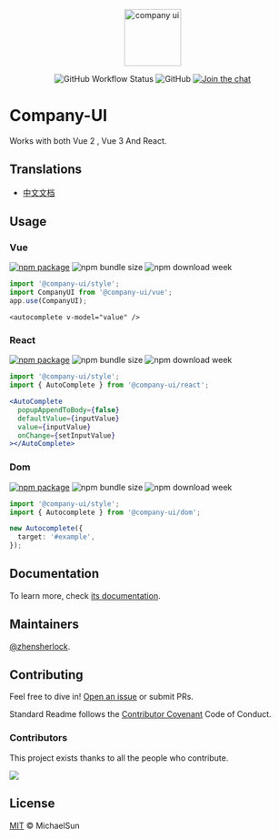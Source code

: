 <p align="center">
  <a href="https://company-ui.github.io/company-ui/" target="_blank" rel="noopener noreferrer">
    <img height="100" src="https://company-ui.github.io/company-ui/full-logo.png" alt="company ui">
  </a>
</p>
<p align="center">
  <img alt="GitHub Workflow Status" src="https://img.shields.io/github/actions/workflow/status/company-ui/company-ui/deploy.yml?branch=main">
  <img alt="GitHub" src="https://img.shields.io/github/license/company-ui/company-ui">
  <a href="https://discord.gg/RsKkwNYp"><img src="https://img.shields.io/discord/1143015541175496777" alt="Join the chat"></a>
</p>

# Company-UI

Works with both Vue 2 , Vue 3 And React.

## Translations

- [中文文档](README_zh.md)

## Usage

### Vue

<a href="https://npmjs.com/package/@company-ui/vue"><img src="https://badgen.net/npm/v/@company-ui/vue" alt="npm package"></a> <img alt="npm bundle size" src="https://img.shields.io/bundlephobia/minzip/@company-ui/vue"> <img alt="npm download week" src="https://img.shields.io/npm/dw/@company-ui/vue">

```ts
import '@company-ui/style';
import CompanyUI from '@company-ui/vue';
app.use(CompanyUI);
```

```vue
<autocomplete v-model="value" />
```

### React

<a href="https://npmjs.com/package/@company-ui/react"><img src="https://badgen.net/npm/v/@company-ui/react" alt="npm package"></a> <img alt="npm bundle size" src="https://img.shields.io/bundlephobia/minzip/@company-ui/react"> <img alt="npm download week" src="https://img.shields.io/npm/dw/@company-ui/react">

```ts
import '@company-ui/style';
import { AutoComplete } from '@company-ui/react';
```

```jsx
<AutoComplete
  popupAppendToBody={false}
  defaultValue={inputValue}
  value={inputValue}
  onChange={setInputValue}
></AutoComplete>
```

### Dom

<a href="https://npmjs.com/package/@company-ui/dom"><img src="https://badgen.net/npm/v/@company-ui/dom" alt="npm package"></a> <img alt="npm bundle size" src="https://img.shields.io/bundlephobia/minzip/@company-ui/dom"> <img alt="npm download week" src="https://img.shields.io/npm/dw/@company-ui/dom">

```ts
import '@company-ui/style';
import { Autocomplete } from '@company-ui/dom';

new Autocomplete({
  target: '#example',
});
```

## Documentation

To learn more, check [its documentation](https://company-ui.github.io/company-ui/).

## Maintainers

[@zhensherlock](https://github.com/zhensherlock).

## Contributing

Feel free to dive in! [Open an issue](https://github.com/company-ui/company-ui/issues/new/choose) or submit PRs.

Standard Readme follows the [Contributor Covenant](http://contributor-covenant.org/version/1/3/0/) Code of Conduct.

### Contributors

This project exists thanks to all the people who contribute.

<a href="https://github.com/company-ui/company-ui/graphs/contributors">
  <img src="https://contrib.rocks/image?repo=company-ui/company-ui" />
</a>

## License

[MIT](LICENSE) © MichaelSun
